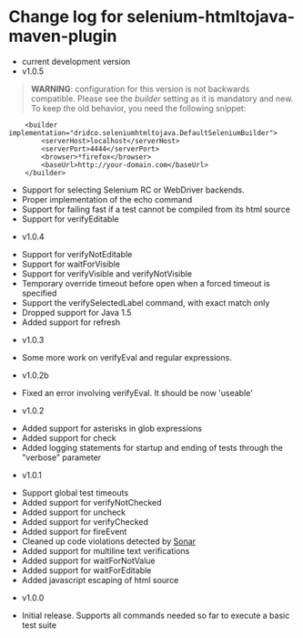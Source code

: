 # Change log for selenium-htmltojava-maven-plugin #

* current development version
* v1.0.5
> **WARNING**: configuration for this version is not backwards compatible. Please see the 
> *builder* setting as it is mandatory and new. To keep the old behavior, you need the 
> following snippet:

        <builder implementation="dridco.seleniumhtmltojava.DefaultSeleniumBuilder">
            <serverHost>localhost</serverHost>
            <serverPort>4444</serverPort>
            <browser>*firefox</browser>
            <baseUrl>http://your-domain.com</baseUrl>
        </builder>

 - Support for selecting Selenium RC or WebDriver backends.
 - Proper implementation of the echo command
 - Support for failing fast if a test cannot be compiled from its html source
 - Support for verifyEditable
* v1.0.4
 - Support for verifyNotEditable
 - Support for waitForVisible
 - Support for verifyVisible and verifyNotVisible
 - Temporary override timeout before open when a forced timeout is specified
 - Support the verifySelectedLabel command, with exact match only
 - Dropped support for Java 1.5
 - Added support for refresh
* v1.0.3
 - Some more work on verifyEval and regular expressions.
* v1.0.2b
 - Fixed an error involving verifyEval. It should be now 'useable'
* v1.0.2
 - Added support for asterisks in glob expressions
 - Added support for check
 - Added logging statements for startup and ending of tests through the "verbose" parameter
* v1.0.1
 - Support global test timeouts
 - Added support for verifyNotChecked
 - Added support for uncheck
 - Added support for verifyChecked
 - Added support for fireEvent
 - Cleaned up code violations detected by [Sonar](http://www.sonarsource.org/)
 - Added support for multiline text verifications
 - Added support for waitForNotValue
 - Added support for waitForEditable
 - Added javascript escaping of html source
* v1.0.0
 - Initial release. Supports all commands needed so far to execute a basic test suite

